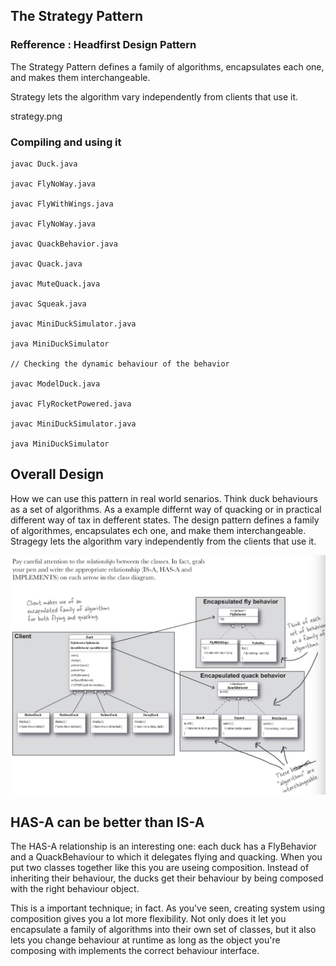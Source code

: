 
## The Strategy Pattern
### Refference : Headfirst Design Pattern

The Strategy Pattern defines a family of algorithms, encapsulates each one, and makes them interchangeable.

Strategy lets the algorithm vary independently from clients that use it.

strategy.png

### Compiling and using it

```
javac Duck.java

javac FlyNoWay.java

javac FlyWithWings.java

javac FlyNoWay.java

javac QuackBehavior.java

javac Quack.java

javac MuteQuack.java

javac Squeak.java

javac MiniDuckSimulator.java

java MiniDuckSimulator

// Checking the dynamic behaviour of the behavior

javac ModelDuck.java

javac FlyRocketPowered.java 

javac MiniDuckSimulator.java

java MiniDuckSimulator

```

## Overall Design
How we can use this pattern in real world senarios.
Think duck behaviours as a set of algorithms.
As a example differnt way of quacking or in practical different way of tax in defferent states.
The design pattern defines a family of algorithmes, encapsulates ech one, and make them interchangeable. Stragegy lets the algorithm vary independently from the clients that use it.



![Strategy Design Pattern](./strategy.png)

## HAS-A can be better than IS-A

The HAS-A relationship is an interesting one: each duck has a FlyBehavior and a QuackBehaviour to which it delegates flying and quacking.
When you put two classes together like this you are useing composition. Instead of inheriting their behaviour, the ducks get their behaviour by being composed with the right behaviour object.

This is a important technique; in fact.
As you've seen, creating system using composition gives you a lot more flexibility. Not only does it let you encapsulate a family of algorithms into their own set of classes, but it also lets you change behaviour at runtime as long as the object you're composing with implements the correct behaviour interface.